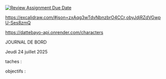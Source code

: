 [![Review Assignment Due Date](https://classroom.github.com/assets/deadline-readme-button-22041afd0340ce965d47ae6ef1cefeee28c7c493a6346c4f15d667ab976d596c.svg)](https://classroom.github.com/a/iNmLJ4Oy)

https://excalidraw.com/#json=zxAqg3wTdvNbnzbrO4CCr,obyJdjRZdVGwpU-Ses8zmQ

https://dattebayo-api.onrender.com/characters


JOURNAL DE BORD


Jeudi 24 juillet 2025

taches :

> 
>
>

objectifs :

>
>
>
